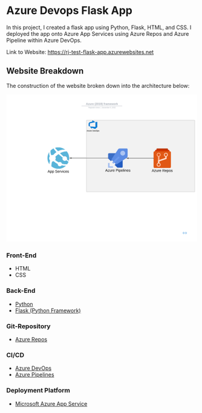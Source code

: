 # Azure Devops Flask App

In this project, I created a flask app using Python, Flask, HTML, and CSS. I deployed the app onto Azure App Services using Azure Repos and Azure Pipeline within Azure DevOps.

Link to Website: https://rj-test-flask-app.azurewebsites.net


## Website Breakdown

The construction of the website broken down into the architecture below:

![azapp](https://github.com/rjones18/Images/blob/main/Azure%20(2019)%20framework.png)

### Front-End

- HTML
- CSS


### Back-End 

- [Python](https://www.python.org/) 
- [Flask (Python Framework)](https://flask.palletsprojects.com/en/1.1.x/)

### Git-Repository 

- [Azure Repos](https://azure.microsoft.com/en-us/products/devops/repos/)


### CI/CD

- [Azure DevOps](https://azure.microsoft.com/en-us/products/devops/)
- [Azure Pipelines](https://azure.microsoft.com/en-us/products/devops/pipelines/)


### Deployment Platform

- [Microsoft Azure App Service](https://azure.microsoft.com/en-us/services/app-service/)
